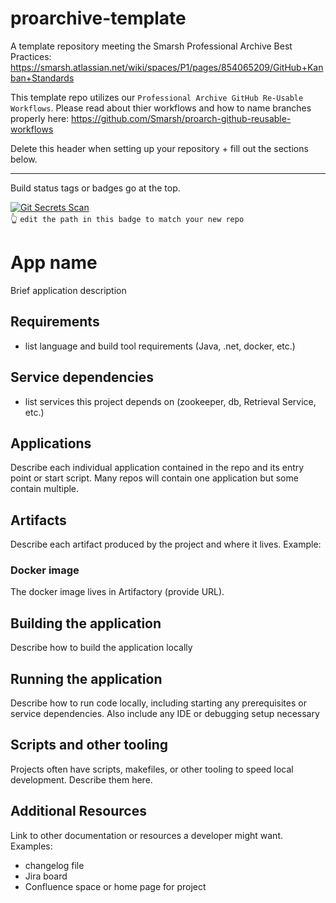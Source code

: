 # proarchive-template
A template repository meeting the Smarsh Professional Archive Best Practices: https://smarsh.atlassian.net/wiki/spaces/P1/pages/854065209/GitHub+Kanban+Standards

This template repo utilizes our `Professional Archive GitHub Re-Usable Workflows`. Please read about thier workflows and how to name branches properly here:
https://github.com/Smarsh/proarch-github-reusable-workflows

Delete this header when setting up your repository + fill out the sections below.

---

Build status tags or badges go at the top.

[![Git Secrets Scan](https://github.com/Smarsh/proarchive-template/actions/workflows/git-secrets-scan.yml/badge.svg)](https://github.com/Smarsh/proarchive-template/actions/workflows/git-secrets-scan.yml)  
👆 `edit the path in this badge to match your new repo`

# App name
Brief application description

## Requirements
- list language and build tool requirements (Java, .net, docker, etc.)

## Service dependencies
- list services this project depends on (zookeeper, db, Retrieval Service, etc.)

## Applications
Describe each individual application contained in the repo and its entry point or start script. Many repos will contain one application but some contain multiple.

## Artifacts
Describe each artifact produced by the project and where it lives. Example:

### Docker image
The <projectname> docker image lives in Artifactory (provide URL).

## Building the application
Describe how to build the application locally

## Running the application
Describe how to run code locally, including starting any prerequisites or service dependencies. Also include any IDE or debugging setup necessary

## Scripts and other tooling
Projects often have scripts, makefiles, or other tooling to speed local development. Describe them here.

## Additional Resources
Link to other documentation or resources a developer might want. Examples:

- changelog file
- Jira board
- Confluence space or home page for project
